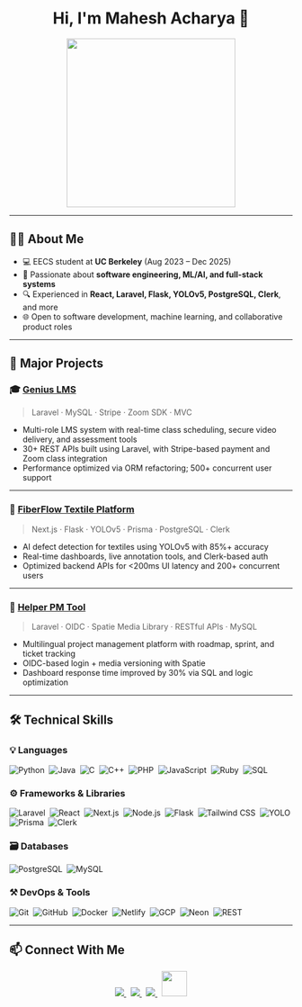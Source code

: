 <h1 align="center">Hi, I'm Mahesh Acharya 👋</h1>
<p align="center">
  <img src="https://media.giphy.com/media/qgQUggAC3Pfv687qPC/giphy.gif" width="300">
</p>

---

## 👨‍🎓 About Me

- 💻 EECS student at **UC Berkeley** (Aug 2023 – Dec 2025)  
- 🧠 Passionate about **software engineering, ML/AI, and full-stack systems**  
- 🔍 Experienced in **React, Laravel, Flask, YOLOv5, PostgreSQL, Clerk**, and more  
- 🌐 Open to software development, machine learning, and collaborative product roles  

---

## 🚀 Major Projects

### 🎓 [Genius LMS](https://github.com/MaheshEECS/Genius-Master)  
> Laravel · MySQL · Stripe · Zoom SDK · MVC

- Multi-role LMS system with real-time class scheduling, secure video delivery, and assessment tools  
- 30+ REST APIs built using Laravel, with Stripe-based payment and Zoom class integration  
- Performance optimized via ORM refactoring; 500+ concurrent user support  

---

### 🧵 [FiberFlow Textile Platform](https://github.com/MaheshEECS/Textile)  
> Next.js · Flask · YOLOv5 · Prisma · PostgreSQL · Clerk

- AI defect detection for textiles using YOLOv5 with 85%+ accuracy  
- Real-time dashboards, live annotation tools, and Clerk-based auth  
- Optimized backend APIs for <200ms UI latency and 200+ concurrent users  

---

### 🧰 [Helper PM Tool](https://github.com/MaheshEECS/Helper-Master)  
> Laravel · OIDC · Spatie Media Library · RESTful APIs · MySQL

- Multilingual project management platform with roadmap, sprint, and ticket tracking  
- OIDC-based login + media versioning with Spatie  
- Dashboard response time improved by 30% via SQL and logic optimization  

---

## 🛠 Technical Skills

### 💡 Languages  
![Python](https://img.shields.io/badge/Python-3776AB?style=plastic&logo=python&logoColor=white)&nbsp;
![Java](https://img.shields.io/badge/Java-007396?style=plastic&logo=java&logoColor=white)&nbsp;
![C](https://img.shields.io/badge/C-00599C?style=plastic&logo=c&logoColor=white)&nbsp;
![C++](https://img.shields.io/badge/C++-00599C?style=plastic&logo=c%2B%2B&logoColor=white)&nbsp;
![PHP](https://img.shields.io/badge/PHP-777BB4?style=plastic&logo=php&logoColor=white)&nbsp;
![JavaScript](https://img.shields.io/badge/JavaScript-F7DF1E?style=plastic&logo=javascript&logoColor=black)&nbsp;
![Ruby](https://img.shields.io/badge/Ruby-CC342D?style=plastic&logo=ruby&logoColor=white)&nbsp;
![SQL](https://img.shields.io/badge/SQL-4479A1?style=plastic&logo=mysql&logoColor=white)&nbsp;

### ⚙️ Frameworks & Libraries  
![Laravel](https://img.shields.io/badge/Laravel-FF2D20?style=plastic&logo=laravel&logoColor=white)&nbsp;
![React](https://img.shields.io/badge/React-20232A?style=plastic&logo=react&logoColor=61DAFB)&nbsp;
![Next.js](https://img.shields.io/badge/Next.js-000000?style=plastic&logo=next.js&logoColor=white)&nbsp;
![Node.js](https://img.shields.io/badge/Node.js-339933?style=plastic&logo=node.js&logoColor=white)&nbsp;
![Flask](https://img.shields.io/badge/Flask-000000?style=plastic&logo=flask&logoColor=white)&nbsp;
![Tailwind CSS](https://img.shields.io/badge/Tailwind_CSS-38B2AC?style=plastic&logo=tailwind-css&logoColor=white)&nbsp;
![YOLO](https://img.shields.io/badge/YOLOv5-FFCC00?style=plastic&logo=python&logoColor=black)&nbsp;
![Prisma](https://img.shields.io/badge/Prisma-2D3748?style=plastic&logo=prisma&logoColor=white)&nbsp;
![Clerk](https://img.shields.io/badge/Clerk-3B82F6?style=plastic&logoColor=white)

### 🗃️ Databases  
![PostgreSQL](https://img.shields.io/badge/PostgreSQL-336791?style=plastic&logo=postgresql&logoColor=white)&nbsp;
![MySQL](https://img.shields.io/badge/MySQL-4479A1?style=plastic&logo=mysql&logoColor=white)

### ⚒ DevOps & Tools  
![Git](https://img.shields.io/badge/Git-F05032?style=plastic&logo=git&logoColor=white)&nbsp;
![GitHub](https://img.shields.io/badge/GitHub-181717?style=plastic&logo=github&logoColor=white)&nbsp;
![Docker](https://img.shields.io/badge/Docker-2496ED?style=plastic&logo=docker&logoColor=white)&nbsp;
![Netlify](https://img.shields.io/badge/Netlify-00C7B7?style=plastic&logo=netlify&logoColor=white)&nbsp;
![GCP](https://img.shields.io/badge/Google%20Cloud-4285F4?style=plastic&logo=google-cloud&logoColor=white)&nbsp;
![Neon](https://img.shields.io/badge/Neon-000000?style=plastic&logo=postgresql&logoColor=white)&nbsp;
![REST](https://img.shields.io/badge/REST-25A162?style=plastic&logo=swagger&logoColor=white)

---

## 📫 Connect With Me

<p align="center">
  <a href="https://www.linkedin.com/in/acharyamahesh/" target="_blank">
    <img src="https://img.icons8.com/doodle/40/000000/linkedin--v2.png"/>
  </a>&nbsp;
  <a href="https://github.com/MaheshEECS" target="_blank">
    <img src="https://img.icons8.com/doodle/40/000000/github--v1.png"/>
  </a>&nbsp;
  <a href="https://stackoverflow.com/users/maheshacharya" target="_blank">
    <img src="https://img.icons8.com/external-tal-revivo-color-tal-revivo/40/000000/external-stack-overflow-is-a-question-and-answer-site-for-professional-logo-color-tal-revivo.png"/>
  </a>&nbsp;
  <a href="https://discord.com/users/930365466227126272" target="_blank">
    <img src="https://img.icons8.com/dusk/64/discord-logo.png" width="45" height="45"/>
  </a>
</p>
